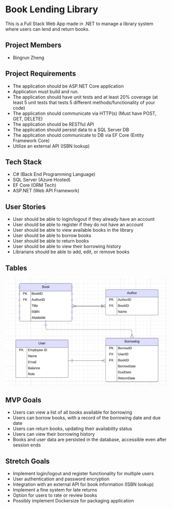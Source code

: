 # Book Lending Library

This is a Full Stack Web App made in .NET to manage a library system where users can lend and return books.

## Project Members
- Bingrun Zheng

## Project Requirements
- The application should be ASP.NET Core application
- Application must build and run.
- The application should have unit tests and at least 20% coverage (at least 5 unit tests that tests 5 different methods/functionality of your code)
- The application should communicate via HTTP(s) (Must have POST, GET, DELETE)
- The application should be RESTful API
- The application should persist data to a SQL Server DB
- The application should communicate to DB via EF Core (Entity Framework Core)
- Utilize an external API (ISBN lookup)

## Tech Stack
- C# (Back End Programming Language)
- SQL Server (Azure Hosted)
- EF Core (ORM Tech)
- ASP.NET (Web API Framework)

## User Stories
- User should be able to login/logout if they already have an account
- User should be able to register if they do not have an account
- User should be able to view available books in the library
- User should be able to borrow books
- User should be able to return books
- User should be able to view their borrowing history
- Librarians should be able to add, edit, or remove books

## Tables
![alt text](image-1.png)

## MVP Goals
- Users can view a list of all books available for borrowing
- Users can borrow books, with a record of the borrowing date and due date
- Users can return books, updating their availability status
- Users can view their borrowing history
- Books and user data are persisted in the database, accessible even after session ends

## Stretch Goals
- Implement login/logout and register functionality for multiple users
- User authentication and password encryption
- Integration with an external API for book information (ISBN lookup)
- Implement a fine system for late returns
- Option for users to rate or review books
- Possibly implement Dockersize for packaging application